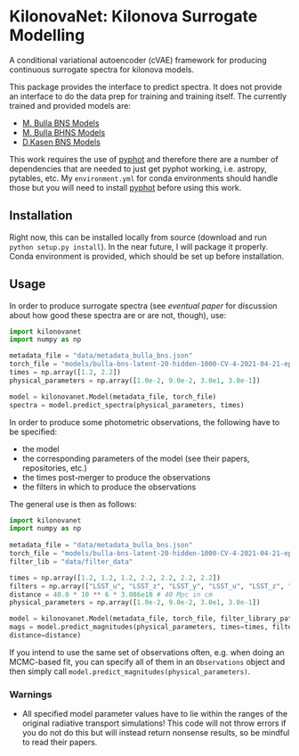 # KilonovaNet: Kilonova Surrogate Modelling

A conditional variational autoencoder (cVAE) framework for producing continuous
surrogate spectra for kilonova models.

This package provides the interface to predict spectra. It does not provide an
interface to do the data prep for training and training itself. The currently
trained and provided models are:

- [M. Bulla BNS Models](https://github.com/mbulla/kilonova_models/tree/master/bns_m3_3comp)
- [M. Bulla BHNS Models](https://github.com/mbulla/kilonova_models/tree/master/bhns_m1_2comp)
- [D.Kasen BNS Models](https://github.com/dnkasen/Kasen_Kilonova_Models_2017)

This work requires the use of [pyphot](https://github.com/mfouesneau/pyphot) and
therefore there are a number of dependencies that are needed to just get pyphot working,
i.e. astropy, pytables, etc. My `environment.yml` for conda environments should handle
those but you will need to install [pyphot](https://github.com/mfouesneau/pyphot) before
using this work.

## Installation
Right now, this can be installed locally from source
(download and run `python setup.py install`).
In the near future, I will package it properly. 
Conda environment is provided, which should be set up before installation.

## Usage
In order to produce surrogate spectra (see *eventual paper* for discussion about
how good these spectra are or are not, though), use:

```python
import kilonovanet
import numpy as np

metadata_file = "data/metadata_bulla_bns.json"
torch_file = "models/bulla-bns-latent-20-hidden-1000-CV-4-2021-04-21-epoch-200.pt"
times = np.array([1.2, 2.2])
physical_parameters = np.array([1.0e-2, 9.0e-2, 3.0e1, 3.0e-1])

model = kilonovanet.Model(metadata_file, torch_file)
spectra = model.predict_spectra(physical_parameters, times)
```

In order to produce some photometric observations, the following have to be specified:
- the model
- the corresponding parameters of the model (see their papers, repositories, etc.)
- the times post-merger to produce the observations
- the filters in which to produce the observations

The general use is then as follows:

```python
import kilonovanet
import numpy as np
 
metadata_file = "data/metadata_bulla_bns.json"
torch_file = "models/bulla-bns-latent-20-hidden-1000-CV-4-2021-04-21-epoch-200.pt"
filter_lib = "data/filter_data"

times = np.array([1.2, 1.2, 1.2, 2.2, 2.2, 2.2, 2.2])
filters = np.array(["LSST_u", "LSST_z", "LSST_y", "LSST_u", "LSST_z", "LSST_y"])
distance = 40.0 * 10 ** 6 * 3.086e18 # 40 Mpc in cm
physical_parameters = np.array([1.0e-2, 9.0e-2, 3.0e1, 3.0e-1])

model = kilonovanet.Model(metadata_file, torch_file, filter_library_path=filter_lib)
mags = model.predict_magnitudes(physical_parameters, times=times, filters=filters,
distance=distance)
```

If you intend to use the same set of observations often, e.g. when doing an
MCMC-based fit, you can specify all of them in an `Observations` object and
then simply call `model.predict_magnitudes(physical_parameters)`. 

### Warnings
- All specified model parameter values have to lie within the ranges of the original
radiative transport simulations! This code will not throw errors if you do not do this
but will instead return nonsense results, so be mindful to read their papers.
